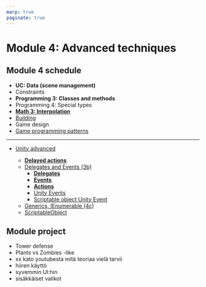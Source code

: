 ```yaml
---
marp: true
paginate: true
---
```

<!-- headingDivider: 3 -->
<!-- class: invert -->

# Module 4: Advanced techniques

## Module 4 schedule

* **UC: Data (scene management)**
* Constraints
* **Programming 3: Classes and methods**
* Programming 4: Special types
* **[Math 3: Interpolation](math/3-interpolation)**
* [Building](unity-cookbook/building)
* Game design
* [Game programming patterns](programming/5-game-programming-patterns)

---

* [Unity advanced](#unity-advanced)

	* **[Delayed actions](#delayed-actions)**
	* [Delegates and Events (3b)](#delegates-and-events-3b)
		* **[Delegates](#delegates)**
		* **[Events](#events)**
		* **[Actions](#actions)**
		* [Unity Events](#unity-events)
		* [Scriptable object Unity Event](#scriptable-object-unity-event)
	* [Generics, IEnumerable (4c)](#generics-ienumerable-4c)
	* [ScriptableObject](#scriptableobject)

## Module project
<!-- _backgroundColor: #257179 -->

* Tower defense
* Plants vs Zombies -like
* xx kato youtubesta mitä teoriaa vielä tarvii
* hiiren käyttö
* syvemmin UI:hin
* sisäkkäiset valikot